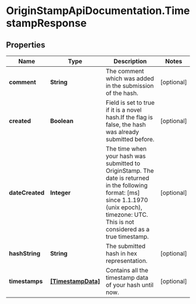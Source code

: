 # OriginStampApiDocumentation.TimestampResponse

## Properties
Name | Type | Description | Notes
------------ | ------------- | ------------- | -------------
**comment** | **String** | The comment which was added in the submission of the hash. | [optional] 
**created** | **Boolean** | Field is set to true if it is a novel hash.If the flag is false, the hash was already submitted before. | [optional] 
**dateCreated** | **Integer** | The time when your hash was submitted to OriginStamp. The date is returned in the following format: [ms] since 1.1.1970 (unix epoch), timezone: UTC. This is not considered as a true timestamp. | [optional] 
**hashString** | **String** | The submitted hash in hex representation. | [optional] 
**timestamps** | [**[TimestampData]**](TimestampData.md) | Contains all the timestamp data of your hash until now. | [optional] 


